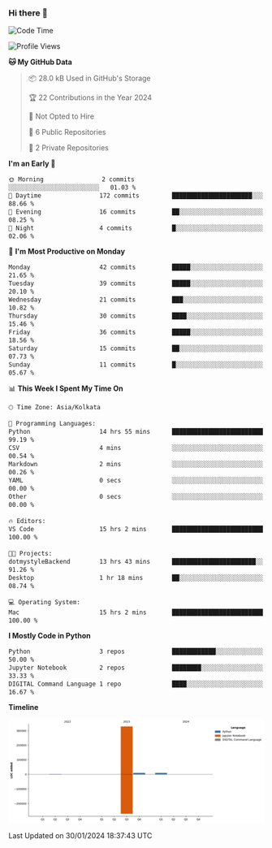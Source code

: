 ### Hi there 👋
<!--START_SECTION:waka-->
![Code Time](http://img.shields.io/badge/Code%20Time-32%20hrs%2056%20mins-blue)

![Profile Views](http://img.shields.io/badge/Profile%20Views-2-blue)

**🐱 My GitHub Data** 

> 📦 28.0 kB Used in GitHub's Storage 
 > 
> 🏆 22 Contributions in the Year 2024
 > 
> 🚫 Not Opted to Hire
 > 
> 📜 6 Public Repositories 
 > 
> 🔑 2 Private Repositories 
 > 
**I'm an Early 🐤** 

```text
🌞 Morning                2 commits           ░░░░░░░░░░░░░░░░░░░░░░░░░   01.03 % 
🌆 Daytime                172 commits         ██████████████████████░░░   88.66 % 
🌃 Evening                16 commits          ██░░░░░░░░░░░░░░░░░░░░░░░   08.25 % 
🌙 Night                  4 commits           █░░░░░░░░░░░░░░░░░░░░░░░░   02.06 % 
```
📅 **I'm Most Productive on Monday** 

```text
Monday                   42 commits          █████░░░░░░░░░░░░░░░░░░░░   21.65 % 
Tuesday                  39 commits          █████░░░░░░░░░░░░░░░░░░░░   20.10 % 
Wednesday                21 commits          ███░░░░░░░░░░░░░░░░░░░░░░   10.82 % 
Thursday                 30 commits          ████░░░░░░░░░░░░░░░░░░░░░   15.46 % 
Friday                   36 commits          █████░░░░░░░░░░░░░░░░░░░░   18.56 % 
Saturday                 15 commits          ██░░░░░░░░░░░░░░░░░░░░░░░   07.73 % 
Sunday                   11 commits          █░░░░░░░░░░░░░░░░░░░░░░░░   05.67 % 
```


📊 **This Week I Spent My Time On** 

```text
🕑︎ Time Zone: Asia/Kolkata

💬 Programming Languages: 
Python                   14 hrs 55 mins      █████████████████████████   99.19 % 
CSV                      4 mins              ░░░░░░░░░░░░░░░░░░░░░░░░░   00.54 % 
Markdown                 2 mins              ░░░░░░░░░░░░░░░░░░░░░░░░░   00.26 % 
YAML                     0 secs              ░░░░░░░░░░░░░░░░░░░░░░░░░   00.00 % 
Other                    0 secs              ░░░░░░░░░░░░░░░░░░░░░░░░░   00.00 % 

🔥 Editors: 
VS Code                  15 hrs 2 mins       █████████████████████████   100.00 % 

🐱‍💻 Projects: 
dotmystyleBackend        13 hrs 43 mins      ███████████████████████░░   91.26 % 
Desktop                  1 hr 18 mins        ██░░░░░░░░░░░░░░░░░░░░░░░   08.74 % 

💻 Operating System: 
Mac                      15 hrs 2 mins       █████████████████████████   100.00 % 
```

**I Mostly Code in Python** 

```text
Python                   3 repos             ████████████░░░░░░░░░░░░░   50.00 % 
Jupyter Notebook         2 repos             ████████░░░░░░░░░░░░░░░░░   33.33 % 
DIGITAL Command Language 1 repo              ████░░░░░░░░░░░░░░░░░░░░░   16.67 % 
```



**Timeline**

![Lines of Code chart](https://raw.githubusercontent.com/Karishma1510/Karishma1510/main/assets/bar_graph.png)


 Last Updated on 30/01/2024 18:37:43 UTC
<!--END_SECTION:waka-->

